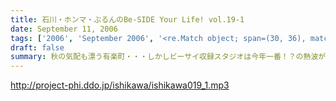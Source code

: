 ```yaml
---
title: 石川・ホンマ・ぶるんのBe-SIDE Your Life! vol.19-1
date: September 11, 2006
tags: ['2006', 'September 2006', '<re.Match object; span=(30, 36), match='vol.19'>']
draft: false
summary: 秋の気配も漂う有楽町・・・しかしビーサイ収録スタジオは今年一番！？の熱波が襲う猛暑！（本当に暑い！）そして、そのスタジオの外には公私共々あつーい、あまーい人生を送っている田野ディレクターが！NAMAE
---
```


http://project-phi.ddo.jp/ishikawa/ishikawa019_1.mp3
